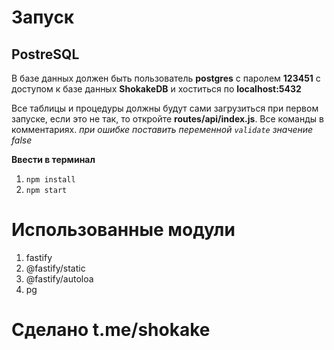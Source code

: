 Запуск
=
## PostreSQL


В базе данных должен быть пользователь **postgres** с паролем **123451** с доступом к базе данных **ShokakeDB** и хоститься по **localhost:5432**

Все таблицы и процедуры должны будут сами загрузиться при первом запуске, если это не так, то откройте **routes/api/index.js**. Все команды в комментариях. *при ошибке поставить переменной <code>validate</code> значение false*

**Ввести в терминал**
1. <code>npm install</code>
2. <code>npm start</code>

Использованные модули
=
1. fastify
2. @fastify/static
3. @fastify/autoloa
4. pg

# Сделано t.me/shokake